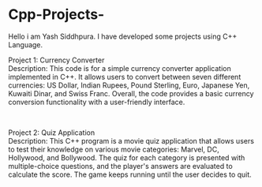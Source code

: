 # Cpp-Projects-
Hello i am Yash Siddhpura. I have developed some projects using C++ Language.
<br>

<p>
Project 1: Currency Converter<br> 
Description: This code is for a simple currency converter application implemented in C++. It allows users to convert between seven different currencies: US Dollar, Indian Rupees, Pound Sterling, Euro, Japanese Yen, Kuwaiti Dinar, and Swiss Franc. Overall, the code provides a basic currency conversion functionality with a user-friendly interface.
</p>
<br>

<p>
Project 2: Quiz Application<br>
Description: This C++ program is a movie quiz application that allows users to test their knowledge on various movie categories: Marvel, DC, Hollywood, and Bollywood. The quiz for each category is presented with multiple-choice questions, and the player's answers are evaluated to calculate the score. The game keeps running until the user decides to quit.
</p>
<br>